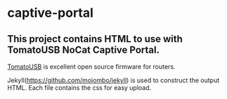captive-portal
==============

## This project contains HTML to use with TomatoUSB NoCat Captive Portal. ##

[TomatoUSB](http://tomatousb.org/) is excellent open source firmware for routers.

Jekyll(https://github.com/mojombo/jekyll) is used to construct the output HTML.  Each file contains the css for easy upload.
